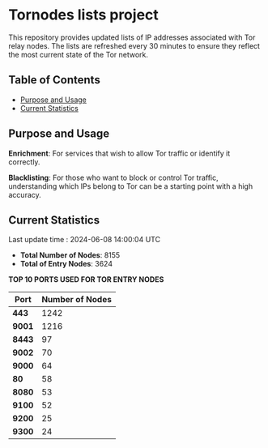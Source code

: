 # Tornodes lists project

This repository provides updated lists of IP addresses associated with Tor relay nodes. The lists are refreshed every 30 minutes to ensure they reflect the most current state of the Tor network.

## Table of Contents

- [Purpose and Usage](#purpose-and-usage)
- [Current Statistics](#current-statistics)


## Purpose and Usage

**Enrichment**: For services that wish to allow Tor traffic or identify it correctly.

**Blacklisting**: For those who want to block or control Tor traffic, understanding which IPs belong to Tor can be a starting point with a high accuracy.

## Current Statistics

Last update time : 2024-06-08 14:00:04 UTC

- **Total Number of Nodes**: 8155
- **Total of Entry Nodes**: 3624

**TOP 10 PORTS USED FOR TOR ENTRY NODES**

| **Port** | **Number of Nodes** |
|------|-----------------|
| **443**   | 1242  |
| **9001**   | 1216  |
| **8443**   | 97  |
| **9002**   | 70  |
| **9000**   | 64  |
| **80**   | 58  |
| **8080**   | 53  |
| **9100**   | 52  |
| **9200**   | 25  |
| **9300**   | 24  |


